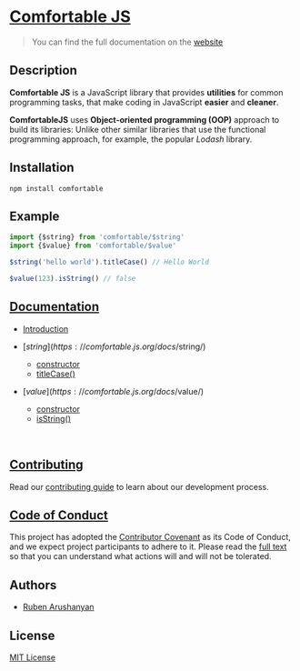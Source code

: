 # [Comfortable JS](https://comfortable.js.org)
> You can find the full documentation on the [website](https://comfortable.js.org)

## Description

**Comfortable JS** is a JavaScript library that provides **utilities** for common programming tasks, that make coding in JavaScript **easier** and **cleaner**.

**ComfortableJS** uses **Object-oriented programming (OOP)** approach to build its libraries: Unlike other similar libraries that use the functional programming approach, for example, the popular *Lodash* library.

## Installation

```
npm install comfortable
```

## Example

```js
import {$string} from 'comfortable/$string'
import {$value} from 'comfortable/$value'

$string('hello world').titleCase() // Hello World

$value(123).isString() // false
```

## [Documentation](https://comfortable.js.org)

- [Introduction](https://comfortable.js.org/docs/introduction)

- [$string](https://comfortable.js.org/docs/$string/)
    - [constructor](https://comfortable.js.org/docs/$string/constructor)
    - [titleCase()](https://comfortable.js.org/docs/$string/titleCase)
- [$value](https://comfortable.js.org/docs/$value/)
    - [constructor](https://comfortable.js.org/docs/$value/constructor)
    - [isString()](https://comfortable.js.org/docs/$value/isString)



</br>

## [Contributing](https://github.com/ruben-arushanyan/comfortable/blob/master/CONTRIBUTING.md)

Read our [contributing guide](https://github.com/ruben-arushanyan/comfortable/blob/master/CONTRIBUTING.md) to learn about our development process.

## [Code of Conduct](https://github.com/ruben-arushanyan/comfortable/blob/master/CODE_OF_CONDUCT.md)

This project has adopted the [Contributor Covenant](https://www.contributor-covenant.org) as its Code of Conduct, and we expect project participants to adhere to it. Please read the [full text](https://github.com/ruben-arushanyan/comfortable/blob/master/CODE_OF_CONDUCT.md) so that you can understand what actions will and will not be tolerated.

## Authors

- [Ruben Arushanyan](https://github.com/ruben-arushanyan)

## License

[MIT License](https://github.com/Ruben-Arushanyan/comfortable/blob/master/LICENSE)